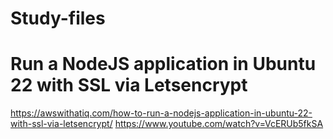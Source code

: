 # Study-files

# Run a NodeJS application in Ubuntu 22 with SSL via Letsencrypt
https://awswithatiq.com/how-to-run-a-nodejs-application-in-ubuntu-22-with-ssl-via-letsencrypt/
https://www.youtube.com/watch?v=VcERUb5fkSA
